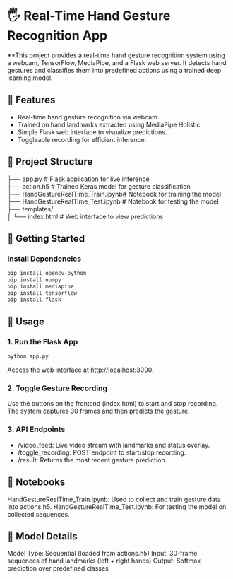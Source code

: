# 🖐️ Real-Time Hand Gesture Recognition App

**This project provides a real-time hand gesture recognition system using a webcam, TensorFlow, MediaPipe, and a Flask web server. It detects hand gestures and classifies them into predefined actions using a trained deep learning model.


## 🧠 Features

- Real-time hand gesture recognition via webcam.
- Trained on hand landmarks extracted using MediaPipe Holistic.
- Simple Flask web interface to visualize predictions.
- Toggleable recording for efficient inference.

## 📂 Project Structure

├── app.py                          # Flask application for live inference<br>
├── action.h5                      # Trained Keras model for gesture classification<br>
├── HandGestureRealTime_Train.ipynb# Notebook for training the model<br>
├── HandGestureRealTime_Test.ipynb # Notebook for testing the model<br>
├── templates/<br>
│          └── index.html                  # Web interface to view predictions <br>


## 🚀 Getting Started
### Install Dependencies
```bash
pip install opencv-python
pip install numpy
pip install mediapipe
pip install tensorflow
pip install flask
```
## 🚀 Usage
### 1. Run the Flask App
```bash
python app.py
```
Access the web interface at http://localhost:3000.
### 2. Toggle Gesture Recording
Use the buttons on the frontend (index.html) to start and stop recording. The system captures 30 frames and then predicts the gesture.

### 3. API Endpoints
- /video_feed: Live video stream with landmarks and status overlay.
- /toggle_recording: POST endpoint to start/stop recording.
- /result: Returns the most recent gesture prediction.
  
## 📓 Notebooks
HandGestureRealTime_Train.ipynb: Used to collect and train gesture data into actions.h5.
HandGestureRealTime_Test.ipynb: For testing the model on collected sequences.

## 🧪 Model Details
Model Type: Sequential (loaded from actions.h5)
Input: 30-frame sequences of hand landmarks (left + right hands)
Output: Softmax prediction over predefined classes

